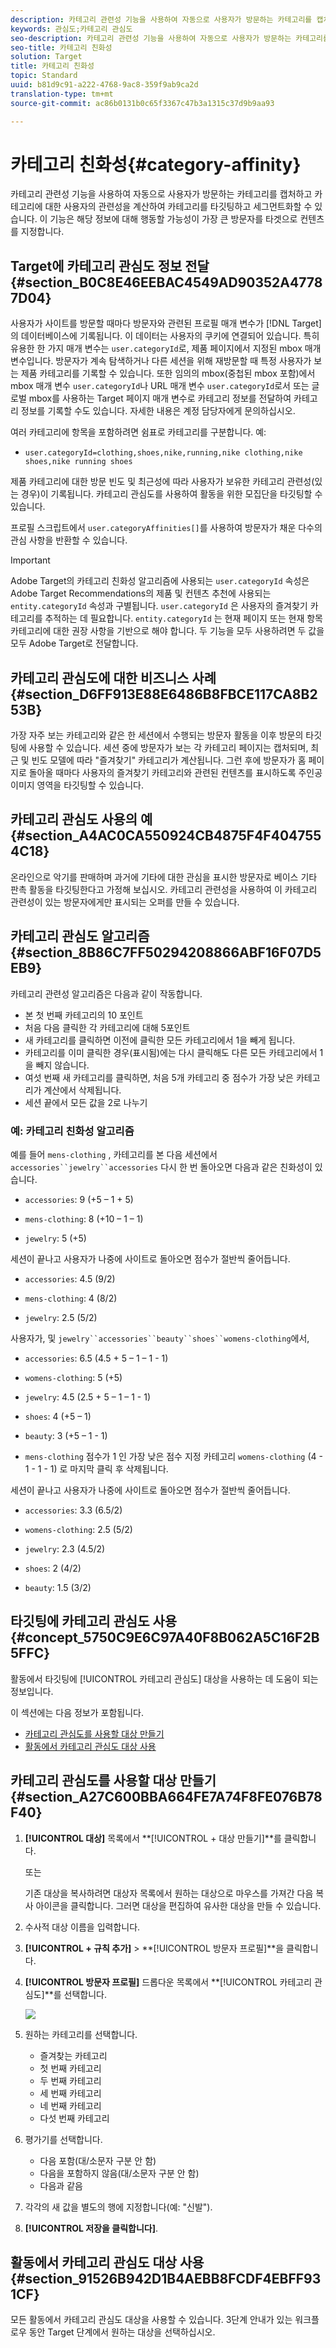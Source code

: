 ```yaml
---
description: 카테고리 관련성 기능을 사용하여 자동으로 사용자가 방문하는 카테고리를 캡처하고 카테고리에 대한 사용자의 관련성을 계산하여 카테고리를 타깃팅하고 세그먼트화할 수 있습니다. 이 기능은 해당 정보에 대해 행동할 가능성이 가장 큰 방문자를 타겟으로 컨텐츠를 지정합니다.
keywords: 관심도;카테고리 관심도
seo-description: 카테고리 관련성 기능을 사용하여 자동으로 사용자가 방문하는 카테고리를 캡처하고 카테고리에 대한 사용자의 관련성을 계산하여 카테고리를 타깃팅하고 세그먼트화할 수 있습니다. 이 기능은 해당 정보에 대해 행동할 가능성이 가장 큰 방문자를 타겟으로 컨텐츠를 지정합니다.
seo-title: 카테고리 친화성
solution: Target
title: 카테고리 친화성
topic: Standard
uuid: b81d9c91-a222-4768-9ac8-359f9ab9ca2d
translation-type: tm+mt
source-git-commit: ac86b0131b0c65f3367c47b3a1315c37d9b9aa93

---
```



# 카테고리 친화성{#category-affinity}

카테고리 관련성 기능을 사용하여 자동으로 사용자가 방문하는 카테고리를 캡처하고 카테고리에 대한 사용자의 관련성을 계산하여 카테고리를 타깃팅하고 세그먼트화할 수 있습니다. 이 기능은 해당 정보에 대해 행동할 가능성이 가장 큰 방문자를 타겟으로 컨텐츠를 지정합니다.

## Target에 카테고리 관심도 정보 전달 {#section_B0C8E46EEBAC4549AD90352A47787D04}

사용자가 사이트를 방문할 때마다 방문자와 관련된 프로필 매개 변수가 [!DNL Target]의 데이터베이스에 기록됩니다. 이 데이터는 사용자의 쿠키에 연결되어 있습니다. 특히 유용한 한 가지 매개 변수는 `user.categoryId`로, 제품 페이지에서 지정된 mbox 매개 변수입니다. 방문자가 계속 탐색하거나 다른 세션을 위해 재방문할 때 특정 사용자가 보는 제품 카테고리를 기록할 수 있습니다. 또한 임의의 mbox(중첩된 mbox 포함)에서 mbox 매개 변수 `user.categoryId`나 URL 매개 변수 `user.categoryId`로서 또는 글로벌 mbox를 사용하는 Target 페이지 매개 변수로 카테고리 정보를 전달하여 카테고리 정보를 기록할 수도 있습니다. 자세한 내용은 계정 담당자에게 문의하십시오.

여러 카테고리에 항목을 포함하려면 쉼표로 카테고리를 구분합니다. 예:

* `user.categoryId=clothing,shoes,nike,running,nike clothing,nike shoes,nike running shoes`

제품 카테고리에 대한 방문 빈도 및 최근성에 따라 사용자가 보유한 카테고리 관련성(있는 경우)이 기록됩니다. 카테고리 관심도를 사용하여 활동을 위한 모집단을 타깃팅할 수 있습니다.

프로필 스크립트에서 `user.categoryAffinities[]`를 사용하여 방문자가 채운 다수의 관심 사항을 반환할 수 있습니다.

>[!IMPORTANT]
>
>Adobe Target의 카테고리 친화성 알고리즘에 사용되는 `user.categoryId` 속성은 Adobe Target Recommendations의 제품 및 컨텐츠 추천에 사용되는 `entity.categoryId` 속성과 구별됩니다. `user.categoryId` 은 사용자의 즐겨찾기 카테고리를 추적하는 데 필요합니다. `entity.categoryId` 는 현재 페이지 또는 현재 항목 카테고리에 대한 권장 사항을 기반으로 해야 합니다. 두 기능을 모두 사용하려면 두 값을 모두 Adobe Target로 전달합니다.

## 카테고리 관심도에 대한 비즈니스 사례 {#section_D6FF913E88E6486B8FBCE117CA8B253B}

가장 자주 보는 카테고리와 같은 한 세션에서 수행되는 방문자 활동을 이후 방문의 타깃팅에 사용할 수 있습니다. 세션 중에 방문자가 보는 각 카테고리 페이지는 캡처되며, 최근 및 빈도 모델에 따라 &quot;즐겨찾기&quot; 카테고리가 계산됩니다. 그런 후에 방문자가 홈 페이지로 돌아올 때마다 사용자의 즐겨찾기 카테고리와 관련된 컨텐츠를 표시하도록 주인공 이미지 영역을 타깃팅할 수 있습니다.

## 카테고리 관심도 사용의 예 {#section_A4AC0CA550924CB4875F4F4047554C18}

온라인으로 악기를 판매하며 과거에 기타에 대한 관심을 표시한 방문자로 베이스 기타 판촉 활동을 타깃팅한다고 가정해 보십시오. 카테고리 관련성을 사용하여 이 카테고리 관련성이 있는 방문자에게만 표시되는 오퍼를 만들 수 있습니다.

## 카테고리 관심도 알고리즘 {#section_8B86C7FF50294208866ABF16F07D5EB9}

카테고리 관련성 알고리즘은 다음과 같이 작동합니다.

* 본 첫 번째 카테고리의 10 포인트
* 처음 다음 클릭한 각 카테고리에 대해 5포인트
* 새 카테고리를 클릭하면 이전에 클릭한 모든 카테고리에서 1을 빼게 됩니다.
* 카테고리를 이미 클릭한 경우(표시됨)에는 다시 클릭해도 다른 모든 카테고리에서 1을 빼지 않습니다.
* 여섯 번째 새 카테고리를 클릭하면, 처음 5개 카테고리 중 점수가 가장 낮은 카테고리가 계산에서 삭제됩니다.
* 세션 끝에서 모든 값을 2로 나누기

### 예: 카테고리 친화성 알고리즘

예를 들어 `mens-clothing` , 카테고리를 본 다음 세션에서 `accessories``jewelry``accessories` 다시 한 번 돌아오면 다음과 같은 친화성이 있습니다.

* `accessories`: 9 (+5 – 1 + 5)

* `mens-clothing`: 8 (+10 – 1 – 1)

* `jewelry`: 5 (+5)

세션이 끝나고 사용자가 나중에 사이트로 돌아오면 점수가 절반씩 줄어듭니다.

* `accessories`: 4.5 (9/2)

* `mens-clothing`: 4 (8/2)

* `jewelry`: 2.5 (5/2)

사용자가, 및 `jewelry``accessories``beauty``shoes``womens-clothing`에서,

* `accessories`: 6.5 (4.5 + 5 – 1 – 1 - 1)

* `womens-clothing`: 5 (+5)

* `jewelry`: 4.5 (2.5 + 5 – 1 – 1 - 1)

* `shoes`: 4 (+5 – 1)

* `beauty`: 3 (+5 – 1 - 1)

* `mens-clothing` 점수가 1 인 가장 낮은 점수 지정 카테고리 `womens-clothing` (4 - 1 - 1 - 1) 로 마지막 클릭 후 삭제됩니다.

세션이 끝나고 사용자가 나중에 사이트로 돌아오면 점수가 절반씩 줄어듭니다.

* `accessories`: 3.3 (6.5/2)

* `womens-clothing`: 2.5 (5/2)

* `jewelry`: 2.3 (4.5/2)

* `shoes`: 2 (4/2)

* `beauty`: 1.5 (3/2)

## 타깃팅에 카테고리 관심도 사용 {#concept_5750C9E6C97A40F8B062A5C16F2B5FFC}

활동에서 타깃팅에 [!UICONTROL 카테고리 관심도] 대상을 사용하는 데 도움이 되는 정보입니다.

이 섹션에는 다음 정보가 포함됩니다.

* [카테고리 관심도를 사용할 대상 만들기](../../c-target/c-visitor-profile/category-affinity.md#section_A27C600BBA664FE7A74F8FE076B78F40)
* [활동에서 카테고리 관심도 대상 사용](../../c-target/c-visitor-profile/category-affinity.md#section_91526B942D1B4AEBB8FCDF4EBFF931CF)

## 카테고리 관심도를 사용할 대상 만들기 {#section_A27C600BBA664FE7A74F8FE076B78F40}

1. **[!UICONTROL 대상]** 목록에서 **[!UICONTROL + 대상 만들기]**를 클릭합니다.

   또는

   기존 대상을 복사하려면 대상자 목록에서 원하는 대상으로 마우스를 가져간 다음 복사 아이콘을 클릭합니다. 그러면 대상을 편집하여 유사한 대상을 만들 수 있습니다.

1. 수사적 대상 이름을 입력합니다.
1. **[!UICONTROL + 규칙 추가]** &gt; **[!UICONTROL 방문자 프로필]**을 클릭합니다.
1. **[!UICONTROL 방문자 프로필]** 드롭다운 목록에서 **[!UICONTROL 카테고리 관심도]**를 선택합니다.

   ![](assets/affinity.png)

1. 원하는 카테고리를 선택합니다.

   * 즐겨찾는 카테고리
   * 첫 번째 카테고리
   * 두 번째 카테고리
   * 세 번째 카테고리
   * 네 번째 카테고리
   * 다섯 번째 카테고리

1. 평가기를 선택합니다.

   * 다음 포함(대/소문자 구분 안 함)
   * 다음을 포함하지 않음(대/소문자 구분 안 함)
   * 다음과 같음

1. 각각의 새 값을 별도의 행에 지정합니다(예: &quot;신발&quot;).
1. **[!UICONTROL 저장을 클릭합니다]**.

## 활동에서 카테고리 관심도 대상 사용 {#section_91526B942D1B4AEBB8FCDF4EBFF931CF}

모든 활동에서 카테고리 관심도 대상을 사용할 수 있습니다. 3단계 안내가 있는 워크플로우 동안 Target 단계에서 원하는 대상을 선택하십시오.
